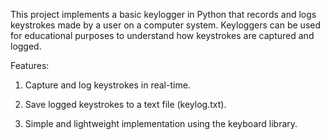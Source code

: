 This project implements a basic keylogger in Python that records and logs keystrokes made by a user on a computer system. Keyloggers can be used for educational purposes to understand how keystrokes are captured and logged.

Features:

1. Capture and log keystrokes in real-time.

2. Save logged keystrokes to a text file (keylog.txt).

3. Simple and lightweight implementation using the keyboard library.
